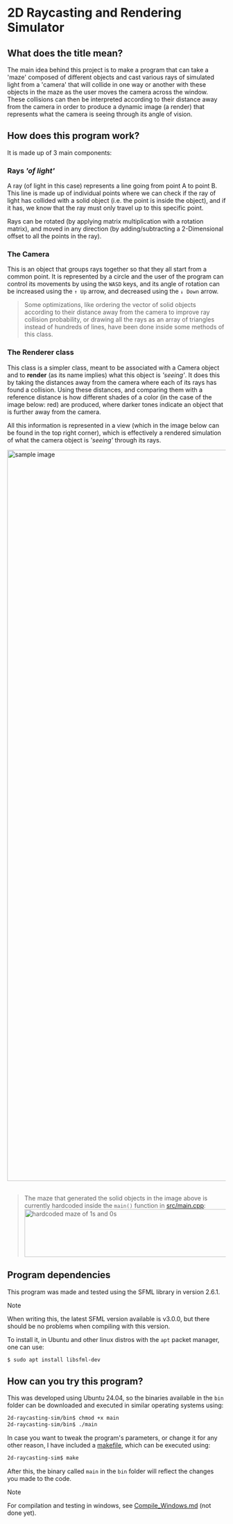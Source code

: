 # 2D Raycasting and Rendering Simulator
## What does the title mean?
The main idea behind this project is to make a program that can take a 'maze' composed of different objects and cast various rays of simulated light from a 'camera' that will collide in one way or another with these objects in the maze as the user moves the camera across the window. These collisions can then be interpreted according to their distance away from the camera in order to produce a dynamic image (a render) that represents what the camera is seeing through its angle of vision.

## How does this program work?
It is made up of 3 main components:
### Rays *'of light'*
A ray (of light in this case) represents a line going from point A to point B. This line is made up of individual points where we can check if the ray of light has collided with a solid object (i.e. the point is inside the object), and if it has, we know that the ray must only travel up to this specific point.

Rays can be rotated (by applying matrix multiplication with a rotation matrix), and moved in any direction (by adding/subtracting a 2-Dimensional offset to all the points in the ray).

### The Camera
This is an object that groups rays together so that they all start from a common point. It is represented by a circle and the user of the program can control its movements by using the `WASD` keys, and its angle of rotation can be increased using the `↑ Up` arrow, and decreased using the `↓ Down` arrow.

> Some optimizations, like ordering the vector of solid objects according to their distance away from the camera to improve ray collision probability, or drawing all the rays as an array of triangles instead of hundreds of lines, have been done inside some methods of this class.

### The Renderer class
This class is a simpler class, meant to be associated with a Camera object and to **render** (as its name implies) what this object is *'seeing'*. It does this by taking the distances away from the camera where each of its rays has found a collision. Using these distances, and comparing them with a reference distance is how different shades of a color (in the case of the image below: red) are produced, where darker tones indicate an object that is further away from the camera.

All this information is represented in a view (which in the image below can be found in the top right corner), which is effectively a rendered simulation of what the camera object is *'seeing'* through its rays.

<img width="2736" height="1684" alt="sample image" src="https://github.com/user-attachments/assets/36838f77-e0ed-4183-98be-3cd84334953a" />
&nbsp;&nbsp;

> The maze that generated the solid objects in the image above is currently hardcoded inside the `main()` function in [src/main.cpp](src/main.cpp):
> <img width="500" height="110" alt="hardcoded maze of 1s and 0s" src="https://github.com/user-attachments/assets/a8db5f47-c6d3-4663-ace8-70f927a7f085" />

## Program dependencies
This program was made and tested using the SFML library in version 2.6.1.
>[!NOTE]
>When writing this, the latest SFML version available is v3.0.0, but there should be no problems when compiling with this version.

To install it, in Ubuntu and other linux distros with the `apt` packet manager, one can use:  
```bash
$ sudo apt install libsfml-dev
```

## How can you try this program?
This was developed using Ubuntu 24.04, so the binaries available in the `bin` folder can be downloaded and executed in similar operating systems using:
```bash
2d-raycasting-sim/bin$ chmod +x main
2d-raycasting-sim/bin$ ./main
```

In case you want to tweak the program's parameters, or change it for any other reason, I have included a [makefile](./makefile), which can be executed using:
```bash
2d-raycasting-sim$ make
```
After this, the binary called `main` in the `bin` folder will reflect the changes you made to the code.

> [!NOTE]
> For compilation and testing in windows, see [Compile_Windows.md](Compile_Windows.md) (not done yet).
